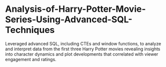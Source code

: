 # Analysis-of-Harry-Potter-Movie-Series-Using-Advanced-SQL-Techniques
Leveraged advanced SQL, including CTEs and window functions, to analyze and interpret data from the first three Harry Potter movies revealing insights into character dynamics and plot developments that correlated with viewer engagement and ratings.
